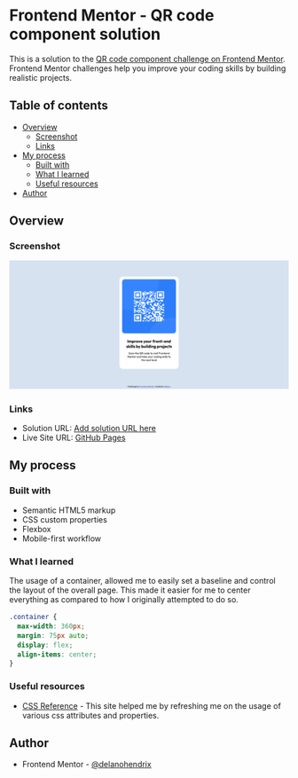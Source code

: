 # Frontend Mentor - QR code component solution

This is a solution to the [QR code component challenge on Frontend Mentor](https://www.frontendmentor.io/challenges/qr-code-component-iux_sIO_H). Frontend Mentor challenges help you improve your coding skills by building realistic projects.

## Table of contents

- [Overview](#overview)
  - [Screenshot](#screenshot)
  - [Links](#links)
- [My process](#my-process)
  - [Built with](#built-with)
  - [What I learned](#what-i-learned)
  - [Useful resources](#useful-resources)
- [Author](#author)

## Overview

### Screenshot

![](./screenshot.png)

### Links

- Solution URL: [Add solution URL here](https://your-solution-url.com)
- Live Site URL: [GitHub Pages](https://delanohendrix.github.io/QR-Code-Component/)

## My process

### Built with

- Semantic HTML5 markup
- CSS custom properties
- Flexbox
- Mobile-first workflow

### What I learned

The usage of a container, allowed me to easily set a baseline and control the layout of the overall page. This made it easier for me to center everything as compared to how I originally attempted to do so.

```css
.container {
  max-width: 360px;
  margin: 75px auto;
  display: flex;
  align-items: center;
}
```

### Useful resources

- [CSS Reference](https://cssreference.io/) - This site helped me by refreshing me on the usage of various css attributes and properties.

## Author

- Frontend Mentor - [@delanohendrix](https://www.frontendmentor.io/profile/delanohendrix)
